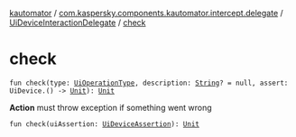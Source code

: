 [kautomator](../../index.md) / [com.kaspersky.components.kautomator.intercept.delegate](../index.md) / [UiDeviceInteractionDelegate](index.md) / [check](./check.md)

# check

`fun check(type: `[`UiOperationType`](../../com.kaspersky.components.kautomator.intercept.operation/-ui-operation-type/index.md)`, description: `[`String`](https://kotlinlang.org/api/latest/jvm/stdlib/kotlin/-string/index.html)`? = null, assert: UiDevice.() -> `[`Unit`](https://kotlinlang.org/api/latest/jvm/stdlib/kotlin/-unit/index.html)`): `[`Unit`](https://kotlinlang.org/api/latest/jvm/stdlib/kotlin/-unit/index.html)

**Action**
must throw exception if something went wrong

`fun check(uiAssertion: `[`UiDeviceAssertion`](../../com.kaspersky.components.kautomator.intercept.operation/-ui-device-assertion.md)`): `[`Unit`](https://kotlinlang.org/api/latest/jvm/stdlib/kotlin/-unit/index.html)